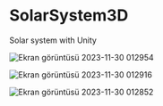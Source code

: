 # SolarSystem3D
 Solar system with Unity

![Ekran görüntüsü 2023-11-30 012954](https://github.com/bnurmnkn/SolarSystem3D/assets/94225615/1e69a449-8fb5-4167-be06-6b821739c0ae)

![Ekran görüntüsü 2023-11-30 012916](https://github.com/bnurmnkn/SolarSystem3D/assets/94225615/c7f143cc-3771-42e1-bd4a-a0d7e16b1f97)

![Ekran görüntüsü 2023-11-30 012852](https://github.com/bnurmnkn/SolarSystem3D/assets/94225615/104d825a-b6d5-4373-b5d9-3458b316714e)
